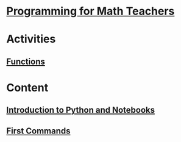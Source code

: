 # [Programming for Math Teachers](content/en/Programming-for-Math-Teachers.ipynb)

# Activities

## [Functions](content/en/Functions.ipynb)

# Content

## [Introduction to Python and Notebooks](content/en/Notebook-01%20-%20Introduction-to-Python-and-Notebooks.ipynb)

## [First Commands](content/en/Notebook-02%20-%20First-Commands.ipynb)
